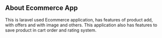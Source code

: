 ## About Ecommerce App

This is laravel used Ecommerce application, has features of product add, with offers and with image and others.
This application also has features to save product in cart order and rating system.
